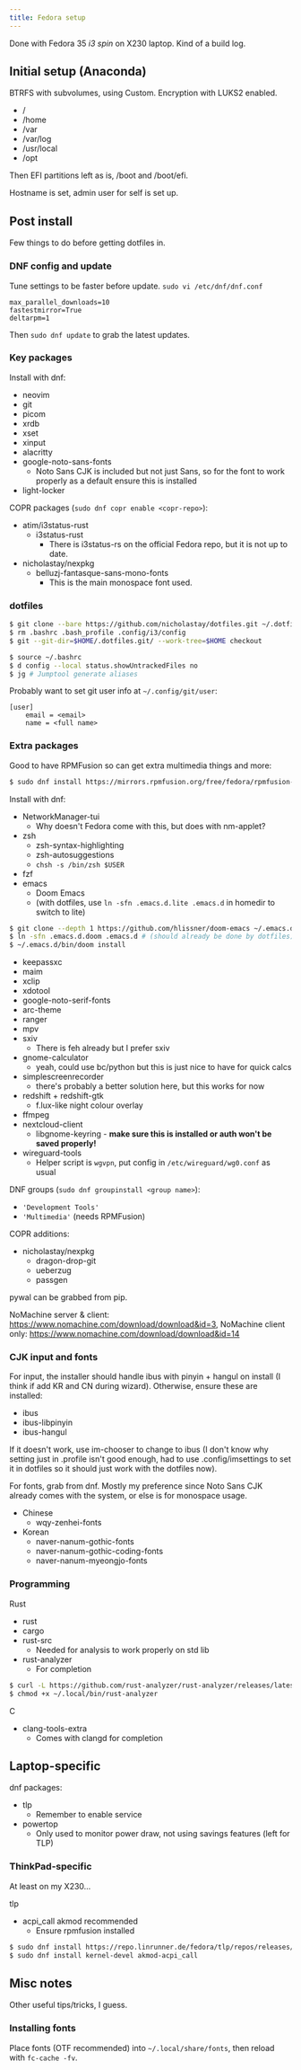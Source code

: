 ```yaml
---
title: Fedora setup
---
```


Done with Fedora 35 *i3 spin* on X230 laptop. Kind of a build log.

## Initial setup (Anaconda)

BTRFS with subvolumes, using Custom. Encryption with LUKS2 enabled.

- /
- /home
- /var
- /var/log
- /usr/local
- /opt

Then EFI partitions left as is, /boot and /boot/efi.

Hostname is set, admin user for self is set up.

## Post install

Few things to do before getting dotfiles in.

### DNF config and update

Tune settings to be faster before update. `sudo vi /etc/dnf/dnf.conf`

```
max_parallel_downloads=10
fastestmirror=True
deltarpm=1
```

Then `sudo dnf update` to grab the latest updates.

### Key packages

Install with dnf:

- neovim
- git
- picom
- xrdb
- xset
- xinput
- alacritty
- google-noto-sans-fonts
  - Noto Sans CJK is included but not just Sans, so for the font to work properly as a default ensure this is installed
- light-locker

COPR packages (`sudo dnf copr enable <copr-repo>`):

- atim/i3status-rust
  - i3status-rust
    - There is i3status-rs on the official Fedora repo, but it is not up to date. 
- nicholastay/nexpkg
  - belluzj-fantasque-sans-mono-fonts
	- This is the main monospace font used.


### dotfiles

```sh
$ git clone --bare https://github.com/nicholastay/dotfiles.git ~/.dotfiles.git
$ rm .bashrc .bash_profile .config/i3/config
$ git --git-dir=$HOME/.dotfiles.git/ --work-tree=$HOME checkout

$ source ~/.bashrc
$ d config --local status.showUntrackedFiles no
$ jg # Jumptool generate aliases
```

Probably want to set git user info at `~/.config/git/user`:

```
[user]
    email = <email>
    name = <full name>
```

### Extra packages

Good to have RPMFusion so can get extra multimedia things and more:

```sh
$ sudo dnf install https://mirrors.rpmfusion.org/free/fedora/rpmfusion-free-release-$(rpm -E %fedora).noarch.rpm https://mirrors.rpmfusion.org/nonfree/fedora/rpmfusion-nonfree-release-$(rpm -E %fedora).noarch.rpm
```

Install with dnf:

- NetworkManager-tui
  - Why doesn't Fedora come with this, but does with nm-applet?
- zsh
  - zsh-syntax-highlighting
  - zsh-autosuggestions
  - `chsh -s /bin/zsh $USER`
- fzf
- emacs
  - Doom Emacs
  - (with dotfiles, use `ln -sfn .emacs.d.lite .emacs.d` in homedir to switch to lite)
```sh
$ git clone --depth 1 https://github.com/hlissner/doom-emacs ~/.emacs.d.doom
$ ln -sfn .emacs.d.doom .emacs.d # (should already be done by dotfiles)
$ ~/.emacs.d/bin/doom install
```
- keepassxc
- maim
- xclip
- xdotool
- google-noto-serif-fonts
- arc-theme
- ranger
- mpv
- sxiv
  - There is feh already but I prefer sxiv
- gnome-calculator
  - yeah, could use bc/python but this is just nice to have for quick calcs
- simplescreenrecorder
  - there's probably a better solution here, but this works for now 
- redshift + redshift-gtk
  - f.lux-like night colour overlay
- ffmpeg
- nextcloud-client
  - libgnome-keyring - **make sure this is installed or auth won't be saved properly!**
- wireguard-tools
  - Helper script is `wgvpn`, put config in `/etc/wireguard/wg0.conf` as usual

DNF groups (`sudo dnf groupinstall <group name>`):

- `'Development Tools'`
- `'Multimedia'` (needs RPMFusion)

COPR additions:

- nicholastay/nexpkg
  - dragon-drop-git
  - ueberzug
  - passgen

pywal can be grabbed from pip.

NoMachine server & client: https://www.nomachine.com/download/download&id=3, NoMachine client only: https://www.nomachine.com/download/download&id=14

### CJK input and fonts

For input, the installer should handle ibus with pinyin + hangul on install (I think if add KR and CN during wizard). Otherwise, ensure these are installed:

- ibus
- ibus-libpinyin
- ibus-hangul

If it doesn't work, use im-chooser to change to ibus (I don't know why setting just in .profile isn't good enough, had to use .config/imsettings to set it in dotfiles so it should just work with the dotfiles now).

For fonts, grab from dnf. Mostly my preference since Noto Sans CJK already comes with the system, or else is for monospace usage.

- Chinese
  - wqy-zenhei-fonts
- Korean
  - naver-nanum-gothic-fonts
  - naver-nanum-gothic-coding-fonts
  - naver-nanum-myeongjo-fonts

### Programming

Rust

- rust
- cargo
- rust-src
  - Needed for analysis to work properly on std lib
- rust-analyzer
  - For completion
```sh
$ curl -L https://github.com/rust-analyzer/rust-analyzer/releases/latest/download/rust-analyzer-x86_64-unknown-linux-gnu.gz | gunzip -c - > ~/.local/bin/rust-analyzer
$ chmod +x ~/.local/bin/rust-analyzer
```

C

- clang-tools-extra
  - Comes with clangd for completion

## Laptop-specific

dnf packages:

- tlp
  - Remember to enable service
- powertop
  - Only used to monitor power draw, not using savings features (left for TLP)

### ThinkPad-specific

At least on my X230...

tlp

- acpi_call akmod recommended
  - Ensure rpmfusion installed
```sh
$ sudo dnf install https://repo.linrunner.de/fedora/tlp/repos/releases/tlp-release.fc$(rpm -E %fedora).noarch.rpm
$ sudo dnf install kernel-devel akmod-acpi_call
```

## Misc notes

Other useful tips/tricks, I guess.

### Installing fonts

Place fonts (OTF recommended) into `~/.local/share/fonts`, then reload with `fc-cache -fv`.